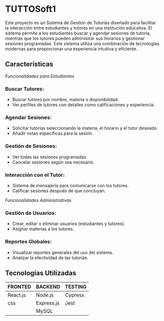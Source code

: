 # TUTTOSoft1
Este proyecto es un Sistema de Gestión de Tutorías diseñado para facilitar la interacción entre estudiantes y tutores en una institución educativa. El sistema permite a los estudiantes buscar y agendar sesiones de tutoría, mientras que los tutores pueden administrar sus horarios y gestionar sesiones programadas. Este sistema utiliza una combinación de tecnologías modernas para proporcionar una experiencia intuitiva y eficiente.

## Características
*Funcionalidades para Estudiantes* 
### Buscar Tutores:
- Buscar tutores por nombre, materia o disponibilidad.
- Ver perfiles de tutores con detalles como calificaciones y experiencia.
### Agendar Sesiones:

- Solicitar tutorías seleccionando la materia, el horario y el tutor deseado.
- Añadir notas específicas para la sesión.
### Gestión de Sesiones:
- Ver todas las sesiones programadas.
- Cancelar sesiones según sea necesario.
### Interacción con el Tutor:
- Sistema de mensajería para comunicarse con los tutores.
- Calificar sesiones después de que concluyan.

*Funcionalidades Administrativas* 
### Gestión de Usuarios:
- Crear, editar o eliminar usuarios (estudiantes y tutores).
- Asignar materias a los tutores.
### Reportes Globales:
- Visualizar reportes generales del uso del sistema.
- Analizar la efectividad de las tutorías.

## Tecnologías Utilizadas
| FRONTED | BACKEND | TESTING |
| ------- | ------- | ------- |
| React.js | Node.js | Cypress |
| css | Express.js | Jest |
|      | MySQL |  |
